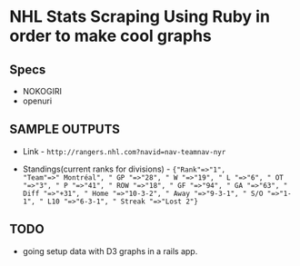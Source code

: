 # NHL Stats Scraping Using Ruby in order to make cool graphs

## Specs
- NOKOGIRI
- openuri


## SAMPLE OUTPUTS

- Link  - ``` http://rangers.nhl.com?navid=nav-teamnav-nyr ```

- Standings(current ranks for divisions) - ``` {"Rank"=>"1", "Team"=>" Montréal", " GP "=>"28", " W "=>"19", " L "=>"6", " OT "=>"3", " P "=>"41", " ROW "=>"18", " GF "=>"94", " GA "=>"63", " Diff "=>"+31", " Home "=>"10-3-2", " Away "=>"9-3-1", " S/O "=>"1-1", " L10 "=>"6-3-1", " Streak "=>"Lost 2"} ```

## TODO
- going setup data with D3 graphs in a rails app.